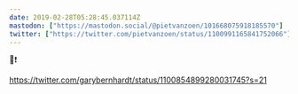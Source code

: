 ```yaml
---
date: 2019-02-28T05:28:45.037114Z
mastodon: ["https://mastodon.social/@pietvanzoen/101668075918185570"]
twitter: ["https://twitter.com/pietvanzoen/status/1100991165841752066"]
---
```

💯❗️

https://twitter.com/garybernhardt/status/1100854899280031745?s=21
